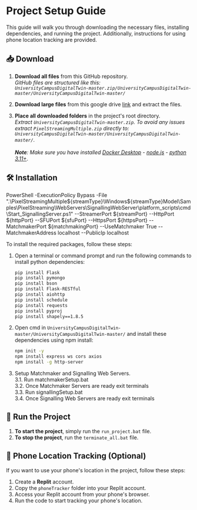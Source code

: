 # Project Setup Guide

This guide will walk you through downloading the necessary files, installing dependencies, and running the project. Additionally, instructions for using phone location tracking are provided.

## 📥 Download

1. **Download all files** from this GitHub repository.<br>
_GitHub files are structured like this:<br>
`UniversityCampusDigitalTwin-master.zip/UniversityCampusDigitalTwin-master/UniversityCampusDigitalTwin-master/`_

2. **Download large files** from this google drive [link](https://drive.google.com/file/d/1jXK93D8Bur9EWruAC-QHEaEi-mES3-gF/view?usp=sharing) and extract the files.
   
3. **Place all downloaded folders** in the project's root directory.<br>
_Extract `UniversityCampusDigitalTwin-master.zip`. To avoid any issues extract `PixelStreamingMultiple.zip` directly to: <br>
`UniversityCampusDigitalTwin-master/UniversityCampusDigitalTwin-master/`._<br></br> 
_**Note**: Make sure you have installed [Docker Desktop](https://www.docker.com/products/docker-desktop/) - [node.js](https://nodejs.org/en) - [python 3.11+](https://www.python.org/downloads/)_.

## 🛠 Installation
PowerShell -ExecutionPolicy Bypass -File ".\PixelStreamingMultiple${streamType}\Windows\${streamType}Model\Samples\PixelStreaming\WebServers\SignallingWebServer\platform_scripts\cmd\Start_SignallingServer.ps1" --StreamerPort ${streamPort} --HttpPort ${httpPort} --SFUPort ${sfuPort} --HttpsPort ${httpsPort} --MatchmakerPort ${matchmakingPort} --UseMatchmaker True --MatchmakerAddress localhost --PublicIp localhost

To install the required packages, follow these steps:

1. Open a terminal or command prompt and run the following commands to install python dependencies:

    ```bash
    pip install Flask
    pip install pymongo
    pip install bson
    pip install Flask-RESTful
    pip install aiohttp
    pip install schedule
    pip install requests
    pip install pyproj
    pip install shapely==1.8.5
    ```

2. Open cmd in `UniversityCampusDigitalTwin-master/UniversityCampusDigitalTwin-master/` and install these dependencies using npm install:

   ```bash
   npm init -y
   npm install express ws cors axios
   npm install -g http-server
   ```
   
3. Setup Matchmaker and Signalling Web Servers.<br>
   3.1. Run matchmakerSetup.bat<br>
   3.2. Once Matchmaker Servers are ready exit terminals<br>
   3.3. Run signallingSetup.bat<br>
   3.4. Once Signalling Web Servers are ready exit terminals

## 🚀 Run the Project

1. **To start the project**, simply run the `run_project.bat` file.
2. **To stop the project**, run the `terminate_all.bat` file.

## 📱 Phone Location Tracking (Optional)

If you want to use your phone's location in the project, follow these steps:

1. Create a **Replit** account.
2. Copy the `phoneTracker` folder into your Replit account.
3. Access your Replit account from your phone's browser.
4. Run the code to start tracking your phone's location.
